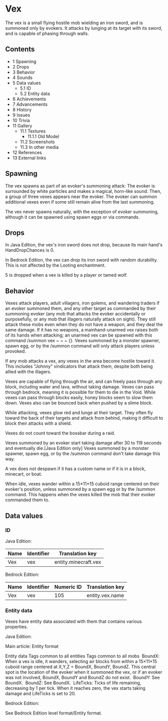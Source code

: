 # Vex
The vex is a small flying hostile mob wielding an iron sword, and is summoned only by evokers. It attacks by lunging at its target with its sword, and is capable of phasing through walls.

## Contents
- 1 Spawning
- 2 Drops
- 3 Behavior
- 4 Sounds
- 5 Data values
	- 5.1 ID
	- 5.2 Entity data
- 6 Achievements
- 7 Advancements
- 8 History
- 9 Issues
- 10 Trivia
- 11 Gallery
	- 11.1 Textures
		- 11.1.1 Old Model
	- 11.2 Screenshots
	- 11.3 In other media
- 12 References
- 13 External links

## Spawning
The vex spawns as part of an evoker's summoning attack: The evoker is surrounded by white particles and makes a magical, horn-like sound. Then, a group of three vexes appears near the evoker. The evoker can summon additional vexes even if some still remain alive from the last summoning.

The vex never spawns naturally, with the exception of evoker summoning, although it can be spawned using spawn eggs or via commands.

## Drops
In Java Edition, the vex's iron sword does not drop, because its main hand's HandDropChances is 0.  

In Bedrock Edition, the vex can drop its iron sword with random durability. This is not affected by the Looting enchantment.

5 is dropped when a vex is killed by a player or tamed wolf.

## Behavior
Vexes attack players, adult villagers, iron golems, and wandering traders if an evoker summoned them, and any other target as commanded by their summoning evoker (any mob that attacks the evoker accidentally or purposefully, or any mob that illagers naturally attack on sight). They still attack these mobs even when they do not have a weapon, and they deal the same damage. If it has no weapons, a mainhand-unarmed vex raises both of its hands when attacking; an unarmed vex can be spawned with this command /summon vex ~ ~ ~ {}. Vexes summoned by a monster spawner, spawn egg, or by the /summon command will only attack players unless provoked.

If any mob attacks a vex, any vexes in the area become hostile toward it. This includes "Johnny" vindicators that attack them, despite both being allied with the illagers.

Vexes are capable of flying through the air, and can freely pass through any block, including water and lava, without taking damage. Vexes can pass through bedrock, meaning it is possible for them to die in the Void. While vexes can pass through blocks easily, honey blocks seem to slow them down. Vexes also can be bounced back when pushed by a slime block.

While attacking, vexes glow red and lunge at their target. They often fly toward the back of their targets and attack from behind, making it difficult to block their attacks with a shield.

Vexes do not count toward the bossbar during a raid.

Vexes summoned by an evoker start taking damage after 30 to 119 seconds and eventually die.‌[Java Edition  only] Vexes summoned by a monster spawner, spawn egg, or by the /summon command don't take damage this way.

A vex does not despawn if it has a custom name or if it is in a block, minecart, or boat.

When idle, vexes wander within a 15×11×15 cuboid range centered on their evoker's position, unless summoned by a spawn egg or by the /summon command. This happens when the vexes killed the mob that their evoker commanded them to.

## Data values
### ID
Java Edition:

| Name | Identifier | Translation key      |
|------|------------|----------------------|
| Vex  | vex        | entity.minecraft.vex |

Bedrock Edition:

| Name | Identifier | Numeric ID | Translation key |
|------|------------|------------|-----------------|
| Vex  | vex        | 105        | entity.vex.name |

### Entity data
Vexes have entity data associated with them that contains various properties.

Java Edition:

Main article: Entity format

 Entity data
Tags common to all entities
Tags common to all mobs
 BoundX: When a vex is idle, it wanders, selecting air blocks from within a 15×11×15 cuboid range centered at X,Y,Z = BoundX, BoundY, BoundZ.  This central spot is the location of the evoker when it summoned the vex, or if an evoker was not involved, BoundX, BoundY and BoundZ do not exist.
 BoundY: See BoundX.
 BoundZ: See BoundX.
 LifeTicks: Ticks of life remaining, decreasing by 1 per tick. When it reaches zero, the vex starts taking damage and LifeTicks is set to 20.

Bedrock Edition:

See Bedrock Edition level format/Entity format.
